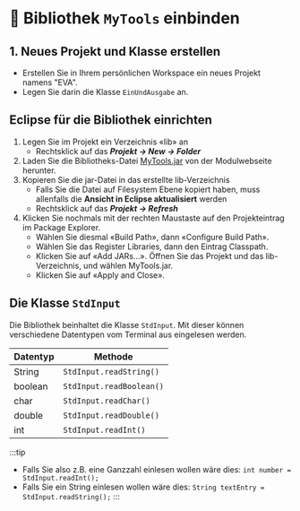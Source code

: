 # 📝 Bibliothek `MyTools` einbinden

## 1. Neues Projekt und Klasse erstellen

- Erstellen Sie in Ihrem persönlichen Workspace ein neues Projekt namens "EVA". 
- Legen Sie darin die Klasse `EinUndAusgabe` an.

## Eclipse für die Bibliothek einrichten 

1. Legen Sie im Projekt ein Verzeichnis «lib» an
    - Rechtsklick auf das **_Projekt -> New -> Folder_**
2. Laden Sie die Bibliotheks-Datei [MyTools.jar](./) von der Modulwebseite herunter.
3. Kopieren Sie die jar-Datei in das erstellte lib-Verzeichnis
    - Falls Sie die Datei auf Filesystem Ebene kopiert haben, muss allenfalls die **Ansicht in Eclipse aktualisiert** werden
    - Rechtsklick auf das **_Projekt -> Refresh_** 
4. Klicken Sie nochmals mit der rechten Maustaste auf den Projekteintrag im Package Explorer.
    - Wählen Sie diesmal «Build Path», dann «Configure Build Path». 
    - Wählen Sie das Register Libraries, dann den Eintrag Classpath. 
    - Klicken Sie auf «Add JARs...». Öffnen Sie das Projekt und das lib-Verzeichnis, und wählen MyTools.jar. 
    - Klicken Sie auf «Apply and Close».

## Die Klasse `StdInput`

Die Bibliothek beinhaltet die Klasse `StdInput`. Mit dieser können verschiedene Datentypen vom Terminal aus eingelesen werden.

Datentyp | Methode
-- | --
String | `StdInput.readString()`
boolean | `StdInput.readBoolean()`
char  | `StdInput.readChar()`
double | `StdInput.readDouble()`
int | `StdInput.readInt()`

:::tip
- Falls Sie also z.B. eine Ganzzahl einlesen wollen wäre dies: `int number = StdInput.readInt();`
- Falls Sie ein String einlesen wollen wäre dies: `String textEntry = StdInput.readString();`
:::
